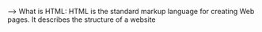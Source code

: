 --> What is HTML:
        HTML is the standard markup language for creating Web pages.
	It describes the structure of a website
				
        
 
